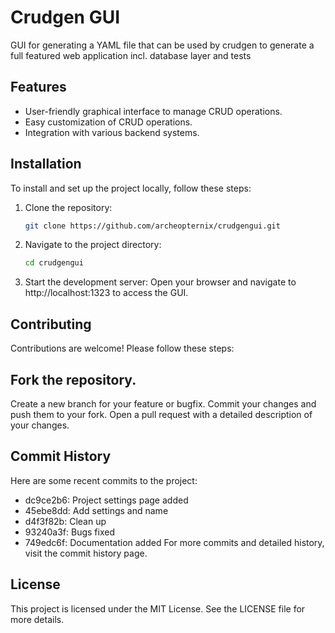 # Crudgen GUI

GUI for generating a YAML file that can be used by crudgen to generate a full
featured web application incl. database layer and tests

## Features

- User-friendly graphical interface to manage CRUD operations.
- Easy customization of CRUD operations.
- Integration with various backend systems.

## Installation

To install and set up the project locally, follow these steps:

1. Clone the repository:
   ```sh
   git clone https://github.com/archeopternix/crudgengui.git

2. Navigate to the project directory:
   ```sh
   cd crudgengui

3. Start the development server:
Open your browser and navigate to http://localhost:1323 to access the GUI.

## Contributing
Contributions are welcome! Please follow these steps:

## Fork the repository.
Create a new branch for your feature or bugfix.
Commit your changes and push them to your fork.
Open a pull request with a detailed description of your changes.

## Commit History
Here are some recent commits to the project:

* dc9ce2b6: Project settings page added
* 45ebe8dd: Add settings and name
* d4f3f82b: Clean up
* 93240a3f: Bugs fixed
* 749edc6f: Documentation added
For more commits and detailed history, visit the commit history page.

## License
This project is licensed under the MIT License. See the LICENSE file for more details.